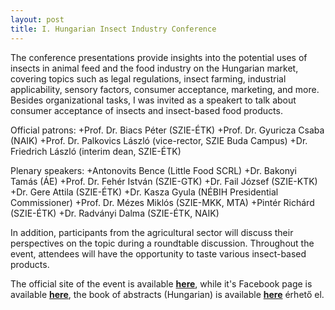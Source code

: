```yaml
---
layout: post
title: I. Hungarian Insect Industry Conference
---
```


The conference presentations provide insights into the potential uses of insects in animal feed and the food industry 
on the Hungarian market, covering topics such as legal regulations, insect farming, industrial applicability, 
sensory factors, consumer acceptance, marketing, and more. Besides organizational tasks, I was invited as a speakert to 
talk about consumer acceptance of insects and insect-based food products.

Official patrons:
+Prof. Dr. Biacs Péter (SZIE-ÉTK)
+Prof. Dr. Gyuricza Csaba (NAIK)
+Prof. Dr. Palkovics László (vice-rector, SZIE Buda Campus)
+Dr. Friedrich László (interim dean, SZIE-ÉTK)

Plenary speakers:
+Antonovits Bence (Little Food SCRL)
+Dr. Bakonyi Tamás (ÁE)
+Prof. Dr. Fehér István (SZIE-GTK)
+Dr. Fail József (SZIE-KTK)
+Dr. Gere Attila (SZIE-ÉTK)
+Dr. Kasza Gyula (NÉBIH Presidential Commissioner)
+Prof. Dr. Mézes Miklós (SZIE-MKK, MTA)
+Pintér Richárd (SZIE-ÉTK)
+Dr. Radványi Dalma (SZIE-ÉTK, NAIK)

In addition, participants from the agricultural sector will discuss their perspectives on the topic during a 
roundtable discussion. Throughout the event, attendees will have the opportunity to taste various insect-based products.

The official site of the event is available **[here](https://etk.szie.hu/esemeny/20180223/magyar-rovaripari-konferencia)**, 
while it's Facebook page is available **[here](https://www.facebook.com/events/szent-istv%C3%A1n-egyetem-budai-campus/i-magyar-rovaripari-konferencia/159629201427022/)**, 
the book of abstracts (Hungarian) is available **[here](https://drive.google.com/file/d/1M17zUPIibXW66xE2UKx7oGSd9XVIqFLl/view?usp=sharing)** érhető el. 